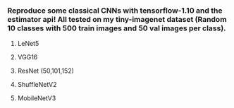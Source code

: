 ### Reproduce some classical CNNs with tensorflow-1.10 and the estimator api! All tested on my tiny-imagenet dataset (Random 10 classes with 500 train images and 50 val images per class).

1. LeNet5         

2. VGG16          

3. ResNet (50,101,152)            

4. ShuffleNetV2              

5. MobileNetV3            




